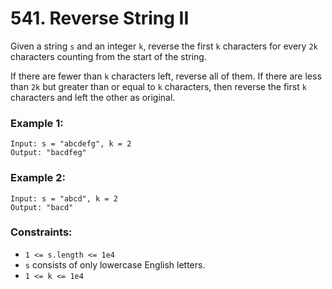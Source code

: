 # 541. Reverse String II
Given a string `s` and an integer `k`, reverse the first `k` characters for every `2k` characters counting from the start of the string.

If there are fewer than `k` characters left, reverse all of them. If there are less than `2k` but greater than or equal to `k` characters, then reverse the first `k` characters and left the other as original.

 

### Example 1:
```
Input: s = "abcdefg", k = 2
Output: "bacdfeg"
```
### Example 2:
```
Input: s = "abcd", k = 2
Output: "bacd"
```

### Constraints:

* `1 <= s.length <= 1e4`
* `s` consists of only lowercase English letters.
* `1 <= k <= 1e4`
